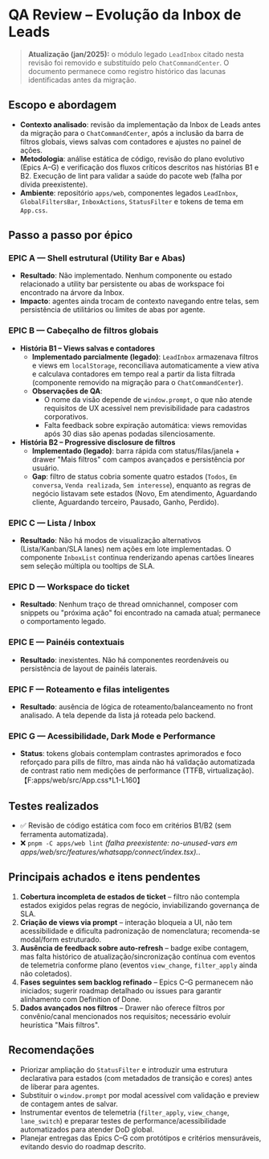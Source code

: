 # QA Review – Evolução da Inbox de Leads

> **Atualização (jan/2025):** o módulo legado `LeadInbox` citado nesta revisão foi removido e substituído pelo `ChatCommandCenter`. O documento permanece como registro histórico das lacunas identificadas antes da migração.

## Escopo e abordagem
- **Contexto analisado**: revisão da implementação da Inbox de Leads antes da migração para o `ChatCommandCenter`, após a inclusão da barra de filtros globais, views salvas com contadores e ajustes no painel de ações.
- **Metodologia**: análise estática de código, revisão do plano evolutivo (Epics A–G) e verificação dos fluxos críticos descritos nas histórias B1 e B2. Execução de lint para validar a saúde do pacote web (falha por dívida preexistente).
- **Ambiente**: repositório `apps/web`, componentes legados `LeadInbox`, `GlobalFiltersBar`, `InboxActions`, `StatusFilter` e tokens de tema em `App.css`.

## Passo a passo por épico

### EPIC A — Shell estrutural (Utility Bar e Abas)
- **Resultado**: Não implementado. Nenhum componente ou estado relacionado a utility bar persistente ou abas de workspace foi encontrado na árvore da Inbox.
- **Impacto**: agentes ainda trocam de contexto navegando entre telas, sem persistência de utilitários ou limites de abas por agente.

### EPIC B — Cabeçalho de filtros globais
- **História B1 – Views salvas e contadores**
  - **Implementado parcialmente (legado)**: `LeadInbox` armazenava filtros e views em `localStorage`, reconciliava automaticamente a view ativa e calculava contadores em tempo real a partir da lista filtrada (componente removido na migração para o `ChatCommandCenter`).
  - **Observações de QA**:
    - O nome da visão depende de `window.prompt`, o que não atende requisitos de UX acessível nem previsibilidade para cadastros corporativos.
    - Falta feedback sobre expiração automática: views removidas após 30 dias são apenas podadas silenciosamente.
- **História B2 – Progressive disclosure de filtros**
  - **Implementado (legado)**: barra rápida com status/filas/janela + drawer "Mais filtros" com campos avançados e persistência por usuário.
  - **Gap**: filtro de status cobria somente quatro estados (`Todos`, `Em conversa`, `Venda realizada`, `Sem interesse`), enquanto as regras de negócio listavam sete estados (Novo, Em atendimento, Aguardando cliente, Aguardando terceiro, Pausado, Ganho, Perdido).

### EPIC C — Lista / Inbox
- **Resultado**: Não há modos de visualização alternativos (Lista/Kanban/SLA lanes) nem ações em lote implementadas. O componente `InboxList` continua renderizando apenas cartões lineares sem seleção múltipla ou tooltips de SLA.

### EPIC D — Workspace do ticket
- **Resultado**: Nenhum traço de thread omnichannel, composer com snippets ou "próxima ação" foi encontrado na camada atual; permanece o comportamento legado.

### EPIC E — Painéis contextuais
- **Resultado**: inexistentes. Não há componentes reordenáveis ou persistência de layout de painéis laterais.

### EPIC F — Roteamento e filas inteligentes
- **Resultado**: ausência de lógica de roteamento/balanceamento no front analisado. A tela depende da lista já roteada pelo backend.

### EPIC G — Acessibilidade, Dark Mode e Performance
- **Status**: tokens globais contemplam contrastes aprimorados e foco reforçado para pills de filtro, mas ainda não há validação automatizada de contrast ratio nem medições de performance (TTFB, virtualização).【F:apps/web/src/App.css†L1-L160】

## Testes realizados
- ✅ Revisão de código estática com foco em critérios B1/B2 (sem ferramenta automatizada).
- ❌ `pnpm -C apps/web lint` *(falha preexistente: no-unused-vars em apps/web/src/features/whatsapp/connect/index.tsx).*.

## Principais achados e itens pendentes
1. **Cobertura incompleta de estados de ticket** – filtro não contempla estados exigidos pelas regras de negócio, inviabilizando governança de SLA.
2. **Criação de views via prompt** – interação bloqueia a UI, não tem acessibilidade e dificulta padronização de nomenclatura; recomenda-se modal/form estruturado.
3. **Ausência de feedback sobre auto-refresh** – badge exibe contagem, mas falta histórico de atualização/sincronização contínua com eventos de telemetria conforme plano (eventos `view_change`, `filter_apply` ainda não coletados).
4. **Fases seguintes sem backlog refinado** – Epics C–G permanecem não iniciados; sugerir roadmap detalhado ou issues para garantir alinhamento com Definition of Done.
5. **Dados avançados nos filtros** – Drawer não oferece filtros por convênio/canal mencionados nos requisitos; necessário evoluir heurística "Mais filtros".

## Recomendações
- Priorizar ampliação do `StatusFilter` e introduzir uma estrutura declarativa para estados (com metadados de transição e cores) antes de liberar para agentes.
- Substituir o `window.prompt` por modal acessível com validação e preview de contagem antes de salvar.
- Instrumentar eventos de telemetria (`filter_apply`, `view_change`, `lane_switch`) e preparar testes de performance/acessibilidade automatizados para atender DoD global.
- Planejar entregas das Epics C–G com protótipos e critérios mensuráveis, evitando desvio do roadmap descrito.
